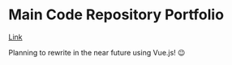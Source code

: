 # Main Code Repository Portfolio
[Link](https://fac42.github.io)

Planning to rewrite in the near future using Vue.js! :wink:
